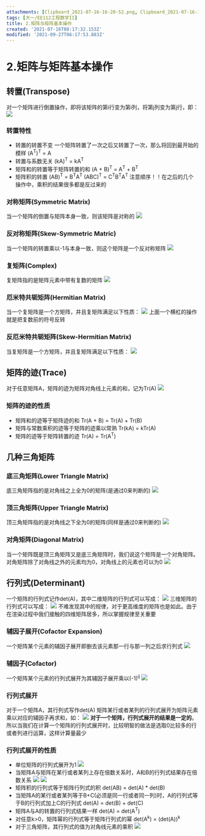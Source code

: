 ```yaml
---
attachments: [Clipboard_2021-07-16-16-20-52.png, Clipboard_2021-07-16-16-35-59.png, Clipboard_2021-07-16-17-07-55.png, Clipboard_2021-07-16-17-08-08.png, Clipboard_2021-07-16-17-32-11.png, Clipboard_2021-07-16-17-33-25.png, Clipboard_2021-07-16-18-05-46.png, Clipboard_2021-07-16-18-08-03.png, Clipboard_2021-07-16-18-09-20.png, Clipboard_2021-07-16-18-15-20.png, Clipboard_2021-07-16-18-16-13.png, Clipboard_2021-07-16-18-18-58.png, Clipboard_2021-07-16-18-20-30.png, Clipboard_2021-07-16-18-20-57.png, Clipboard_2021-07-16-19-05-52.png, Clipboard_2021-07-16-19-14-19.png, Clipboard_2021-07-16-19-16-51.png, Clipboard_2021-07-16-19-18-55.png, Clipboard_2021-07-16-19-20-12.png, Clipboard_2021-07-16-19-20-28.png, Clipboard_2021-07-16-19-31-00.png]
tags: [大一/EE112工程数学II]
title: 2.矩阵与矩阵基本操作
created: '2021-07-16T08:17:32.153Z'
modified: '2021-09-27T06:17:53.883Z'
---
```


# 2.矩阵与矩阵基本操作

## 转置(Transpose)
对一个矩阵进行倒置操作，即将该矩阵的第i行变为第i列，将第j列变为第j行，即：
![](@attachment/Clipboard_2021-07-16-16-20-52.png)

### 转置特性
- 转置的转置不变
一个矩阵转置了一次之后又转置了一次，那么将回到最开始的模样
(A<sup>T</sup>)<sup>T</sup> = A
- 转置与系数无关
(kA)<sup>T</sup> = kA<sup>T</sup>
- 矩阵和的转置等于矩阵转置的和
(A + B)<sup>T</sup> = A<sup>T</sup> + B<sup>T</sup>
- 矩阵积的转置
(AB)<sup>T</sup> = B<sup>T</sup>A<sup>T</sup>
(ABC)<sup>T</sup> = C<sup>T</sup>B<sup>T</sup>A<sup>T</sup>
注意顺序！！在之后的几个操作中，乘积的结果很多都是反过来的

### 对称矩阵(Symmetric Matrix)
当一个矩阵的倒置与矩阵本身一致，则该矩阵是对称的
![](@attachment/Clipboard_2021-07-16-16-35-59.png)

### 反对称矩阵(Skew-Symmetric Matric)
当一个矩阵的转置乘以-1与本身一致，则这个矩阵是一个反对称矩阵
![](@attachment/Clipboard_2021-07-16-17-08-08.png)

### 复矩阵(Complex)
复矩阵指的是矩阵元素中带有复数的矩阵
![](@attachment/Clipboard_2021-07-16-17-32-11.png)

### 厄米特共轭矩阵(Hermitian Matrix)
当一个复矩阵是一个方矩阵，并且复矩阵满足以下性质：
![](@attachment/Clipboard_2021-07-16-18-05-46.png)
上面一个横杠的操作就是把复数前的符号反转

### 反厄米特共轭矩阵(Skew-Hermitian Matrix)
当复矩阵是一个方矩阵，并且复矩阵满足以下性质：
![](@attachment/Clipboard_2021-07-16-18-08-03.png)

## 矩阵的迹(Trace)
对于任意矩阵A，矩阵的迹为矩阵对角线上元素的和，记为Tr(A)
![](@attachment/Clipboard_2021-07-16-18-09-20.png)

### 矩阵的迹的性质
- 矩阵和的迹等于矩阵迹的和
Tr(A + B) = Tr(A) + Tr(B)
- 矩阵与常数乘积的迹等于矩阵的迹乘以常熟
Tr(kA) = kTr(A)
- 矩阵的迹等于矩阵转置的迹
Tr(A) = Tr(A<sup>T</sup>)

## 几种三角矩阵
### 底三角矩阵(Lower Triangle Matrix)
底三角矩阵指的是对角线之上全为0的矩阵(是通过0来判断的)
![](@attachment/Clipboard_2021-07-16-18-15-20.png)

### 顶三角矩阵(Upper Triangle Matrix)
顶三角矩阵指的是对角线之下全为0的矩阵(同样是通过0来判断的)
![](@attachment/Clipboard_2021-07-16-18-16-13.png)

### 对角矩阵(Diagonal Matrix)
当一个矩阵既是顶三角矩阵又是底三角矩阵时，我们说这个矩阵是一个对角矩阵。对角矩阵除了对角线之外的元素均为0，对角线上的元素也可以为0
![](@attachment/Clipboard_2021-07-16-18-18-58.png)

## 行列式(Determinant)
一个矩阵的行列式记作det(A)，其中二维矩阵的行列式可以写成：
![](@attachment/Clipboard_2021-07-16-18-20-30.png)
三维矩阵的行列式可以写成：
![](@attachment/Clipboard_2021-07-16-18-20-57.png)
不难发现其中的规律，对于更高维度的矩阵也是如此。由于在渲染过程中我们接触的四维矩阵居多，所以掌握规律至关重要

### 辅因子展开(Cofactor Expansion)
一个矩阵某个元素的辅因子展开即删去该元素那一行与那一列之后求行列式
![](@attachment/Clipboard_2021-07-16-19-05-52.png)

### 辅因子(Cofactor)
一个矩阵某个元素的行列式展开为其辅因子展开乘以(-1)<sup>ij</sup>
![](@attachment/Clipboard_2021-07-16-19-14-19.png)

### 行列式展开
对于一个矩阵A，其行列式写作det(A)
矩阵某行或者某列的行列式展开为矩阵元素乘以对应的辅因子再求和，如：
![](@attachment/Clipboard_2021-07-16-19-16-51.png)
**对于一个矩阵，行列式展开的结果是一定的**。所以当我们在计算一个矩阵的行列式展开时，比较明智的做法是选取0比较多的行或者列进行运算，这样计算量最少

### 行列式展开的性质
- 单位矩阵的行列式展开为1
![](@attachment/Clipboard_2021-07-16-19-18-55.png)
- 当矩阵A与矩阵在某行或者某列上存在倍数关系时，A和B的行列式结果存在倍数关系
![](@attachment/Clipboard_2021-07-16-19-20-12.png)
![](@attachment/Clipboard_2021-07-16-19-20-28.png)
- 矩阵积的行列式等于矩阵行列式的积
det(AB) = det(A) * det(B)
- 当矩阵A的某行或者某列等于B+C(必须是同一行或者同一列)时，A的行列式等于B的行列式加上C的行列式
det(A) = det(B) + det(C)
- 矩阵A与A的转置的行列式结果一样
det(A) = det(A<sup>T</sup>)
- 对任意k>0，矩阵幂的行列式等于矩阵行列式的幂
det(A<sup>k</sup>) = (det(A))<sup>k</sup>
- 对于三角矩阵，其行列式的值为对角线元素的乘积
![](@attachment/Clipboard_2021-07-16-19-31-00.png)







